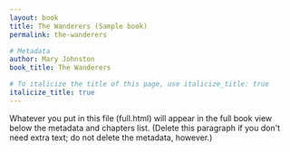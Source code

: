 ```yaml
---
layout: book
title: The Wanderers (Sample book)
permalink: the-wanderers

# Metadata
author: Mary Johnston
book_title: The Wanderers

# To italicize the title of this page, use italicize_title: true
italicize_title: true
---
```


Whatever you put in this file (full.html) will appear in the full book view below the metadata and chapters list. (Delete this paragraph if you don't need extra text; do not delete the metadata, however.)